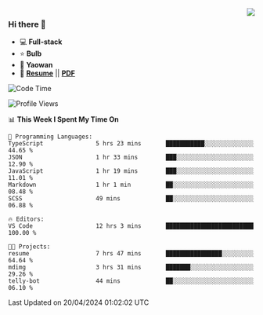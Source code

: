 <img align="right" src="https://github-readme-stats.vercel.app/api?username=LolipopJ&show_icons=true&count_private=true&hide_title=true&include_all_commits=true&theme=vue">

### Hi there 👋

- :computer: **Full-stack**
- :star: **Bulb**
- :pill: **Yaowan**
- :milky_way: [**Resume**](https://lolipopj.github.io/resume/) || [**PDF**](https://cdn.jsdelivr.net/gh/lolipopj/resume/export/resume-en.pdf)

<!--START_SECTION:waka-->
![Code Time](http://img.shields.io/badge/Code%20Time-1%2C884%20hrs%2020%20mins-blue)

![Profile Views](http://img.shields.io/badge/Profile%20Views-6-blue)

📊 **This Week I Spent My Time On** 

```text
💬 Programming Languages: 
TypeScript               5 hrs 23 mins       ███████████░░░░░░░░░░░░░░   44.65 % 
JSON                     1 hr 33 mins        ███░░░░░░░░░░░░░░░░░░░░░░   12.90 % 
JavaScript               1 hr 19 mins        ███░░░░░░░░░░░░░░░░░░░░░░   11.01 % 
Markdown                 1 hr 1 min          ██░░░░░░░░░░░░░░░░░░░░░░░   08.48 % 
SCSS                     49 mins             ██░░░░░░░░░░░░░░░░░░░░░░░   06.88 % 

🔥 Editors: 
VS Code                  12 hrs 3 mins       █████████████████████████   100.00 % 

🐱‍💻 Projects: 
resume                   7 hrs 47 mins       ████████████████░░░░░░░░░   64.64 % 
mdimg                    3 hrs 31 mins       ███████░░░░░░░░░░░░░░░░░░   29.26 % 
telly-bot                44 mins             ██░░░░░░░░░░░░░░░░░░░░░░░   06.10 % 
```


 Last Updated on 20/04/2024 01:02:02 UTC
<!--END_SECTION:waka-->
